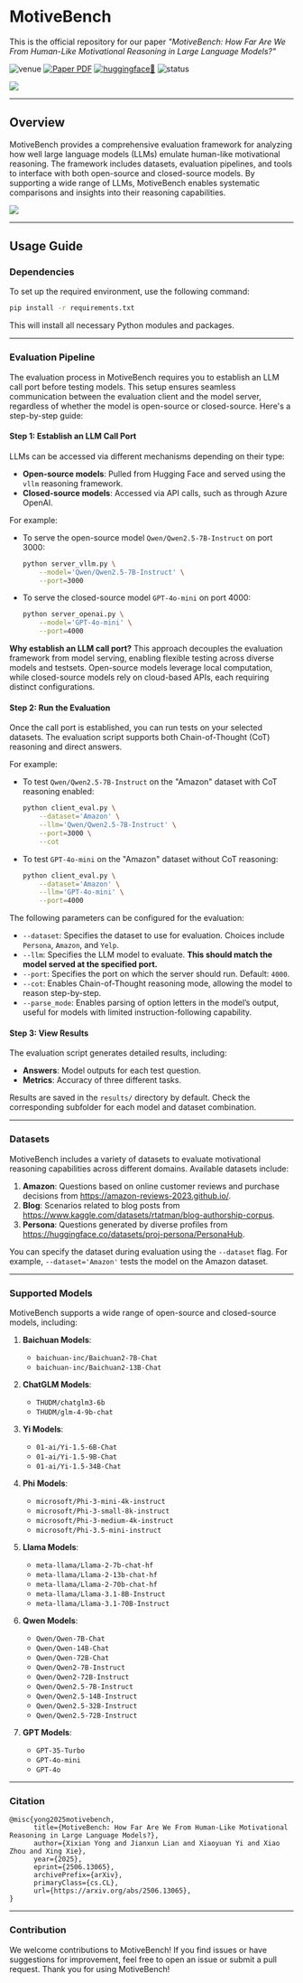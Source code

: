 # MotiveBench
This is the official repository for our paper *"MotiveBench: How Far Are We From Human-Like Motivational Reasoning in Large Language Models?"*

![venue](https://img.shields.io/badge/Venue-ACL--25-278ea5) [![Paper PDF](https://img.shields.io/badge/Paper-PDF-yellow.svg)](https://arxiv.org/abs/2506.13065) [![huggingface🤗](https://img.shields.io/badge/Huggingface-Datasets-red)](https://huggingface.co/datasets/chicosirius/MotiveBench) <img src="https://img.shields.io/badge/Contributions-Welcome-success" alt="status"/>

![](pic/motivebench-cover.png)

---

## Overview
MotiveBench provides a comprehensive evaluation framework for analyzing how well large language models (LLMs) emulate human-like motivational reasoning. The framework includes datasets, evaluation pipelines, and tools to interface with both open-source and closed-source models. By supporting a wide range of LLMs, MotiveBench enables systematic comparisons and insights into their reasoning capabilities.

![](pic/statistics.jpg)

---

## Usage Guide

### Dependencies
To set up the required environment, use the following command:
```bash
pip install -r requirements.txt
```
This will install all necessary Python modules and packages.

---

### Evaluation Pipeline
The evaluation process in MotiveBench requires you to establish an LLM call port before testing models. This setup ensures seamless communication between the evaluation client and the model server, regardless of whether the model is open-source or closed-source. Here's a step-by-step guide:

#### Step 1: Establish an LLM Call Port
LLMs can be accessed via different mechanisms depending on their type:
- **Open-source models**: Pulled from Hugging Face and served using the `vllm` reasoning framework.
- **Closed-source models**: Accessed via API calls, such as through Azure OpenAI.

For example:

- To serve the open-source model `Qwen/Qwen2.5-7B-Instruct` on port 3000:
  ```bash
  python server_vllm.py \
      --model='Qwen/Qwen2.5-7B-Instruct' \
      --port=3000
  ```

- To serve the closed-source model `GPT-4o-mini` on port 4000:
  ```bash
  python server_openai.py \
      --model='GPT-4o-mini' \
      --port=4000
  ```

**Why establish an LLM call port?**
This approach decouples the evaluation framework from model serving, enabling flexible testing across diverse models and testsets. Open-source models leverage local computation, while closed-source models rely on cloud-based APIs, each requiring distinct configurations.

#### Step 2: Run the Evaluation
Once the call port is established, you can run tests on your selected datasets. The evaluation script supports both Chain-of-Thought (CoT) reasoning and direct answers.

For example:

- To test `Qwen/Qwen2.5-7B-Instruct` on the "Amazon" dataset with CoT reasoning enabled:
  ```bash
  python client_eval.py \
      --dataset='Amazon' \
      --llm='Qwen/Qwen2.5-7B-Instruct' \
      --port=3000 \
      --cot
  ```

- To test `GPT-4o-mini` on the "Amazon" dataset without CoT reasoning:
  ```bash
  python client_eval.py \
      --dataset='Amazon' \
      --llm='GPT-4o-mini' \
      --port=4000
  ```

The following parameters can be configured for the evaluation:

- `--dataset`: Specifies the dataset to use for evaluation. Choices include `Persona`, `Amazon`, and `Yelp`.
- `--llm`: Specifies the LLM model to evaluate. **This should match the model served at the specified port.**
- `--port`: Specifies the port on which the server should run. Default: `4000`.
- `--cot`: Enables Chain-of-Thought reasoning mode, allowing the model to reason step-by-step.
- `--parse_mode`: Enables parsing of option letters in the model’s output, useful for models with limited instruction-following capability.

#### Step 3: View Results
The evaluation script generates detailed results, including:
- **Answers**: Model outputs for each test question.
- **Metrics**: Accuracy of three different tasks.

Results are saved in the `results/` directory by default. Check the corresponding subfolder for each model and dataset combination.

---

### Datasets
MotiveBench includes a variety of datasets to evaluate motivational reasoning capabilities across different domains. Available datasets include:

1. **Amazon**: Questions based on online customer reviews and purchase decisions from https://amazon-reviews-2023.github.io/.
2. **Blog**: Scenarios related to blog posts from https://www.kaggle.com/datasets/rtatman/blog-authorship-corpus.
3. **Persona**: Questions generated by diverse profiles from https://huggingface.co/datasets/proj-persona/PersonaHub.

You can specify the dataset during evaluation using the `--dataset` flag. For example, `--dataset='Amazon'` tests the model on the Amazon dataset.

---

### Supported Models
MotiveBench supports a wide range of open-source and closed-source models, including:

1. **Baichuan Models**:
   - `baichuan-inc/Baichuan2-7B-Chat`
   - `baichuan-inc/Baichuan2-13B-Chat`

2. **ChatGLM Models**:
   - `THUDM/chatglm3-6b`
   - `THUDM/glm-4-9b-chat`

3. **Yi Models**:
   - `01-ai/Yi-1.5-6B-Chat`
   - `01-ai/Yi-1.5-9B-Chat`
   - `01-ai/Yi-1.5-34B-Chat`

4. **Phi Models**:
   - `microsoft/Phi-3-mini-4k-instruct`
   - `microsoft/Phi-3-small-8k-instruct`
   - `microsoft/Phi-3-medium-4k-instruct`
   - `microsoft/Phi-3.5-mini-instruct`

5. **Llama Models**:
   - `meta-llama/Llama-2-7b-chat-hf`
   - `meta-llama/Llama-2-13b-chat-hf`
   - `meta-llama/Llama-2-70b-chat-hf`
   - `meta-llama/Llama-3.1-8B-Instruct`
   - `meta-llama/Llama-3.1-70B-Instruct`

6. **Qwen Models**:
   - `Qwen/Qwen-7B-Chat`
   - `Qwen/Qwen-14B-Chat`
   - `Qwen/Qwen-72B-Chat`
   - `Qwen/Qwen2-7B-Instruct`
   - `Qwen/Qwen2-72B-Instruct`
   - `Qwen/Qwen2.5-7B-Instruct`
   - `Qwen/Qwen2.5-14B-Instruct`
   - `Qwen/Qwen2.5-32B-Instruct`
   - `Qwen/Qwen2.5-72B-Instruct`

7. **GPT Models**:
   - `GPT-35-Turbo`
   - `GPT-4o-mini`
   - `GPT-4o`

---

### Citation

```
@misc{yong2025motivebench,
      title={MotiveBench: How Far Are We From Human-Like Motivational Reasoning in Large Language Models?}, 
      author={Xixian Yong and Jianxun Lian and Xiaoyuan Yi and Xiao Zhou and Xing Xie},
      year={2025},
      eprint={2506.13065},
      archivePrefix={arXiv},
      primaryClass={cs.CL},
      url={https://arxiv.org/abs/2506.13065}, 
}
```

---

### Contribution
We welcome contributions to MotiveBench! If you find issues or have suggestions for improvement, feel free to open an issue or submit a pull request. Thank you for using MotiveBench!

